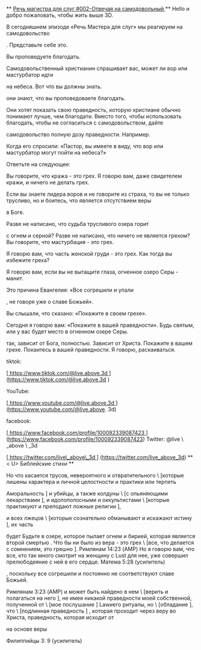 ** <u> Речь магистра для слуг \#002-Отвечая на самодовольный </u> **
Hello и добро пожаловать, чтобы жить выше 3D.

В сегодняшнем эпизоде ​​«Речь Мастера для слуг» мы реагируем на самодовольство

.
Представьте себе это.

Вы проповедуете благодать.

Самодовольственный христианин спрашивает вас, может ли вор или мастурбатор идти

на небеса.
Вот что вы должны знать.

они знают, что вы проповедоваете благодать.

Они хотят показать свою праведность, которую христиане обычно понимают лучше, чем благодати. Вместо того, чтобы использовать благодать, чтобы не согласиться с самодовольством, дайте

самодовольство полную дозу праведности.
Например.

Когда его спросили: «Пастор, вы имеете в виду, что вор или мастурбатор могут пойти
на небеса?»

Ответьте на следующее:

Вы говорите, что кража - это грех.
Я говорю вам, даже свидетелем кражи, и ничего не делать грех.

Если вы знаете лидера воров и не говорите из страха, то вы не только трусливо, но и боитесь, что является отсутствием веры

в Боге.

Разве не написано, что судьба трусливого озера горит

с огнем и серной?
Разве не написано, что ничего не является грехом?
Вы говорите, что мастурбация - это грех.

Я говорю вам, что часть женской груди - это грех.
Как тогда вы избежите греха?

Я говорю вам, если вы не вытащите глаза, огненное озеро Серы - манит.

Это причина Евангелия: «Все согрешили и упали

, не говоря уже о славе Божьей».

Вы слышали, что сказано: «Покажите в своем грехе».

Сегодня я говорю вам: «Покажите в вашей праведности».
Будь святым, или у вас будет место в огненном озере Серы.

так, зависит от Бога, полностью. Зависит от Христа.
Покажите в вашем грехе. Покаитесь в вашей праведности. Я говорю, раскаиваться.

tiktok:

[<u> https://www.tiktok.com/@live.above.3d </u>] (https://www.tiktok.com/@live.above.3d )

YouTube:

[<u> https://www.youtube.com/@live.above.3d </u>] (https://www.youtube.com/@live.above. 3d)

facebook:

[<u> https://www.facebook.com/profile/100092339087423 </u>] (https://www.facebook.com/profile/100092339087423)
Twitter: @live \ _above \ _3d

[<u> https://twitter.com/live\_above\_3d </u>] (https://twitter.com/live_above_3d)
** < U> Библейские стихи </u> **

Но что касается трусов, невероятного и отвратительного \ [которые лишены
характера и личной целостности и практики или терпеть

Аморальность \] и убийцы, а также колдуны \ [с опьяняющими лекарствами \],
и идолополосными и оккультистами \ [которые практикуют и преподают ложные религии \],

и всех лжецов \ [которые сознательно обманывают и искажают истину \], их часть

будет Будьте в озере, которое пылает огнем и бирией, которая является второй смертью
.   Что бы ни было из
вера - это грех \ [все, что делается с сомнением, это грешно \].
Римлянам 14:23 (AMP)
Но я говорю вам, что все, кто так много смотрит на женщину с
Lust для нее, уже совершил прелюбодеяние с ней в его сердце.
Матема 5:28 (усилитель)

, поскольку все согрешили и постоянно не соответствуют славе Божьей.

Римлянам 3:23 (AMP)
и может быть найдено в нем \ [верить и полагаться на него \], не имея никакой праведности моей собственной, полученной от \ [мое послушание \]   Law*и*его ритуалы, но \ [обладание \], что \ [подлинная праведность \]
, которая проходит через веру во Христа, праведность, которая исходит от

на основе веры

Филиппийцы 3: 9 (усилитель)




